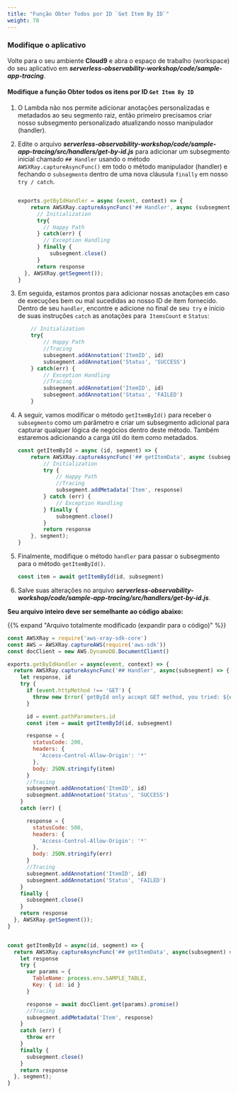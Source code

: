 ```yaml
---
title: "Função Obter Todos por ID `Get Item By ID`"
weight: 78
---
```


### Modifique o aplicativo

Volte para o seu ambiente **Cloud9** e abra o espaço de trabalho (workspace) do seu aplicativo em ***serverless-observability-workshop/code/sample-app-tracing***.

#### Modifique a função Obter todos os itens por ID `Get Item By ID`

1. O Lambda não nos permite adicionar anotações personalizadas e metadados ao seu segmento raiz, então primeiro precisamos criar nosso subsegmento personalizado atualizando nosso manipulador (handler).

1. Edite o arquivo ***serverless-observability-workshop/code/sample-app-tracing/src/handlers/get-by-id.js*** para adicionar um subsegmento inicial chamado `## Handler` usando o método `AWSXRay.captureAsyncFunc()` em todo o método manipulador (handler) e fechando o `subsegmento` dentro de uma nova cláusula `finally` em nosso` try / catch`.

    ```javascript

    exports.getByIdHandler = async (event, context) => {
        return AWSXRay.captureAsyncFunc('## Handler', async (subsegment) => {
          // Initialization
          try{
            // Happy Path
          } catch(err) {
            // Exception Handling
          } finally {
              subsegment.close()
          }
          return response
      }, AWSXRay.getSegment());
    }
    ```

1. Em seguida, estamos prontos para adicionar nossas anotações em caso de execuções bem ou mal sucedidas ao nosso ID de item fornecido. Dentro de seu `handler`, encontre e adicione no final de seu` try` e início de suas instruções `catch` as anotações para` ItemsCount` e `Status`:

    ````javascript
        // Initialization
        try{
            // Happy Path
            //Tracing
            subsegment.addAnnotation('ItemID', id)
            subsegment.addAnnotation('Status', 'SUCCESS')
        } catch(err) {
            // Exception Handling
            //Tracing
            subsegment.addAnnotation('ItemID', id)
            subsegment.addAnnotation('Status', 'FAILED')
        }
    ````

1. A seguir, vamos modificar o método `getItemById()` para receber o `subsegmento` como um parâmetro e criar um subsegmento adicional para capturar qualquer lógica de negócios dentro deste método. Também estaremos adicionando a carga útil do item como metadados.

    ```javascript
    const getItemById = async (id, segment) => {
        return AWSXRay.captureAsyncFunc('## getItemData', async (subsegment) => {
            // Initialization
            try {
                // Happy Path
                //Tracing
                subsegment.addMetadata('Item', response)
            } catch (err) {
                // Exception Handling
            } finally {
                subsegment.close()
            }
            return response
        }, segment);
    }
    ```

1. Finalmente, modifique o método `handler` para passar o subsegmento para o método `getItemById()`.
   
    ```javascript
    const item = await getItemById(id, subsegment)
    ```

1. Salve suas alterações no arquivo ***serverless-observability-workshop/code/sample-app-tracing/src/handlers/get-by-id.js***.

**Seu arquivo inteiro deve ser semelhante ao código abaixo:**

{{% expand "Arquivo totalmente modificado (expandir para o código)" %}}

```javascript
const AWSXRay = require('aws-xray-sdk-core')
const AWS = AWSXRay.captureAWS(require('aws-sdk'))
const docClient = new AWS.DynamoDB.DocumentClient()

exports.getByIdHandler = async(event, context) => {
  return AWSXRay.captureAsyncFunc('## Handler', async(subsegment) => {
    let response, id
    try {
      if (event.httpMethod !== 'GET') {
        throw new Error(`getById only accept GET method, you tried: ${event.httpMethod}`)
      }

      id = event.pathParameters.id
      const item = await getItemById(id, subsegment)

      response = {
        statusCode: 200,
        headers: {
          'Access-Control-Allow-Origin': '*'
        },
        body: JSON.stringify(item)
      }
      //Tracing
      subsegment.addAnnotation('ItemID', id)
      subsegment.addAnnotation('Status', 'SUCCESS')
    }
    catch (err) {

      response = {
        statusCode: 500,
        headers: {
          'Access-Control-Allow-Origin': '*'
        },
        body: JSON.stringify(err)
      }
      //Tracing
      subsegment.addAnnotation('ItemID', id)
      subsegment.addAnnotation('Status', 'FAILED')
    }
    finally {
      subsegment.close()
    }
    return response
  }, AWSXRay.getSegment());
}


const getItemById = async(id, segment) => {
  return AWSXRay.captureAsyncFunc('## getItemData', async(subsegment) => {
    let response
    try {
      var params = {
        TableName: process.env.SAMPLE_TABLE,
        Key: { id: id }
      }

      response = await docClient.get(params).promise()
      //Tracing
      subsegment.addMetadata('Item', response)
    }
    catch (err) {
      throw err
    }
    finally {
      subsegment.close()
    }
    return response
  }, segment);
}

```